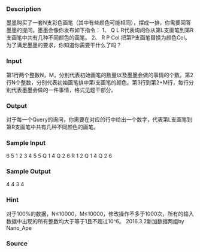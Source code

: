 
### Description
墨墨购买了一套N支彩色画笔（其中有些颜色可能相同），摆成一排，你需要回答墨墨的提问。墨墨会像你发布如下指令： 1、 Q L R代表询问你从第L支画笔到第R支画笔中共有几种不同颜色的画笔。 2、 R P Col 把第P支画笔替换为颜色Col。为了满足墨墨的要求，你知道你需要干什么了吗？
### Input
第1行两个整数N，M，分别代表初始画笔的数量以及墨墨会做的事情的个数。第2行N个整数，分别代表初始画笔排中第i支画笔的颜色。第3行到第2+M行，每行分别代表墨墨会做的一件事情，格式见题干部分。
### Output
对于每一个Query的询问，你需要在对应的行中给出一个数字，代表第L支画笔到第R支画笔中共有几种不同颜色的画笔。
### Sample Input
6 5
1 2 3 4 5 5
Q 1 4
Q 2 6
R 1 2
Q 1 4
Q 2 6

### Sample Output
4
4
3
4

### Hint
对于100%的数据，N≤10000，M≤10000，修改操作不多于1000次，所有的输入数据中出现的所有整数均大于等于1且不超过10^6。
2016.3.2新加数据两组by Nano_Ape
### Source
